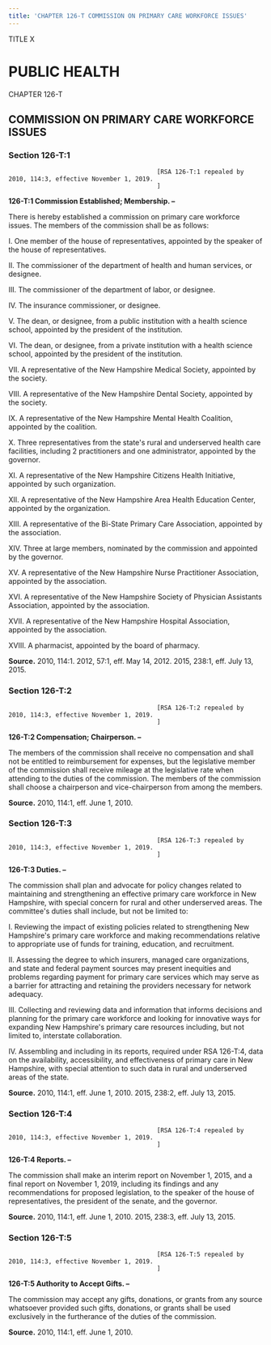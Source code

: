 ```yaml
---
title: 'CHAPTER 126-T COMMISSION ON PRIMARY CARE WORKFORCE ISSUES'
---
```


TITLE X
                                             
PUBLIC HEALTH
=============

CHAPTER 126-T
                                             
COMMISSION ON PRIMARY CARE WORKFORCE ISSUES
-------------------------------------------

### Section 126-T:1


                                             


                                             [RSA 126-T:1 repealed by 2010, 114:3, effective November 1, 2019.
                                             ]

 **126-T:1 Commission Established; Membership. –**
                                             
 There is hereby established a commission on primary care workforce
issues. The members of the commission shall be as follows:
                                             
 I. One member of the house of representatives, appointed by the
speaker of the house of representatives.
                                             
 II. The commissioner of the department of health and human services,
or designee.
                                             
 III. The commissioner of the department of labor, or designee.
                                             
 IV. The insurance commissioner, or designee.
                                             
 V. The dean, or designee, from a public institution with a health
science school, appointed by the president of the institution.
                                             
 VI. The dean, or designee, from a private institution with a health
science school, appointed by the president of the institution.
                                             
 VII. A representative of the New Hampshire Medical Society,
appointed by the society.
                                             
 VIII. A representative of the New Hampshire Dental Society,
appointed by the society.
                                             
 IX. A representative of the New Hampshire Mental Health Coalition,
appointed by the coalition.
                                             
 X. Three representatives from the state's rural and underserved
health care facilities, including 2 practitioners and one administrator,
appointed by the governor.
                                             
 XI. A representative of the New Hampshire Citizens Health
Initiative, appointed by such organization.
                                             
 XII. A representative of the New Hampshire Area Health Education
Center, appointed by the organization.
                                             
 XIII. A representative of the Bi-State Primary Care Association,
appointed by the association.
                                             
 XIV. Three at large members, nominated by the commission and
appointed by the governor.
                                             
 XV. A representative of the New Hampshire Nurse Practitioner
Association, appointed by the association.
                                             
 XVI. A representative of the New Hampshire Society of Physician
Assistants Association, appointed by the association.
                                             
 XVII. A representative of the New Hampshire Hospital Association,
appointed by the association.
                                             
 XVIII. A pharmacist, appointed by the board of pharmacy.

**Source.** 2010, 114:1. 2012, 57:1, eff. May 14, 2012. 2015, 238:1,
eff. July 13, 2015.

### Section 126-T:2


                                             


                                             [RSA 126-T:2 repealed by 2010, 114:3, effective November 1, 2019.
                                             ]

 **126-T:2 Compensation; Chairperson. –**
                                             
 The members of the commission shall receive no compensation and
shall not be entitled to reimbursement for expenses, but the legislative
member of the commission shall receive mileage at the legislative rate
when attending to the duties of the commission. The members of the
commission shall choose a chairperson and vice-chairperson from among
the members.

**Source.** 2010, 114:1, eff. June 1, 2010.

### Section 126-T:3


                                             


                                             [RSA 126-T:3 repealed by 2010, 114:3, effective November 1, 2019.
                                             ]

 **126-T:3 Duties. –**
                                             
 The commission shall plan and advocate for policy changes related to
maintaining and strengthening an effective primary care workforce in New
Hampshire, with special concern for rural and other underserved areas.
The committee's duties shall include, but not be limited to:
                                             
 I. Reviewing the impact of existing policies related to
strengthening New Hampshire's primary care workforce and making
recommendations relative to appropriate use of funds for training,
education, and recruitment.
                                             
 II. Assessing the degree to which insurers, managed care
organizations, and state and federal payment sources may present
inequities and problems regarding payment for primary care services
which may serve as a barrier for attracting and retaining the providers
necessary for network adequacy.
                                             
 III. Collecting and reviewing data and information that informs
decisions and planning for the primary care workforce and looking for
innovative ways for expanding New Hampshire's primary care resources
including, but not limited to, interstate collaboration.
                                             
 IV. Assembling and including in its reports, required under RSA
126-T:4, data on the availability, accessibility, and effectiveness of
primary care in New Hampshire, with special attention to such data in
rural and underserved areas of the state.

**Source.** 2010, 114:1, eff. June 1, 2010. 2015, 238:2, eff. July 13,
2015.

### Section 126-T:4


                                             


                                             [RSA 126-T:4 repealed by 2010, 114:3, effective November 1, 2019.
                                             ]

 **126-T:4 Reports. –**
                                             
 The commission shall make an interim report on November 1, 2015, and
a final report on November 1, 2019, including its findings and any
recommendations for proposed legislation, to the speaker of the house of
representatives, the president of the senate, and the governor.

**Source.** 2010, 114:1, eff. June 1, 2010. 2015, 238:3, eff. July 13,
2015.

### Section 126-T:5


                                             


                                             [RSA 126-T:5 repealed by 2010, 114:3, effective November 1, 2019.
                                             ]

 **126-T:5 Authority to Accept Gifts. –**
                                             
 The commission may accept any gifts, donations, or grants from any
source whatsoever provided such gifts, donations, or grants shall be
used exclusively in the furtherance of the duties of the commission.

**Source.** 2010, 114:1, eff. June 1, 2010.
